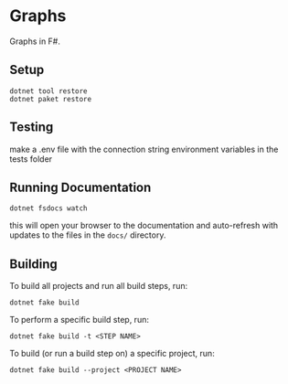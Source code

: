 # Graphs

Graphs in F#.

## Setup

```
dotnet tool restore
dotnet paket restore
```

## Testing

make a .env file with the connection string environment variables in the tests folder

## Running Documentation

```
dotnet fsdocs watch
```

this will open your browser to the documentation and auto-refresh with updates to the files in the `docs/` directory.

## Building

To build all projects and run all build steps, run:

```
dotnet fake build
```

To perform a specific build step, run:
```
dotnet fake build -t <STEP NAME>
```

To build (or run a build step on) a specific project, run:
```
dotnet fake build --project <PROJECT NAME>
```

